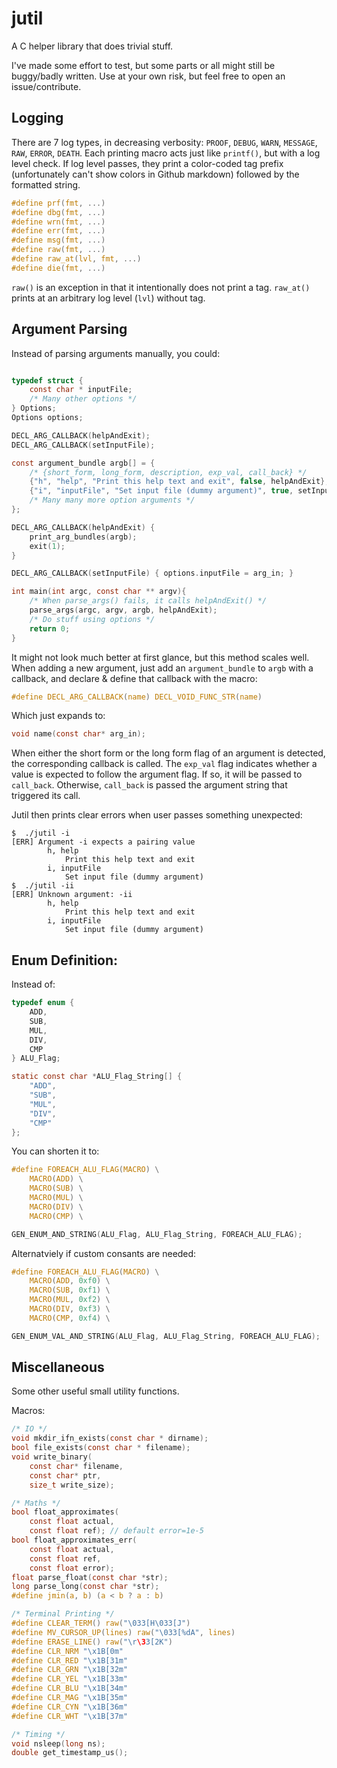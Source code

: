 # jutil
A C helper library that does trivial stuff.

I've made some effort to test, but some parts or all might still be buggy/badly written. Use at your own risk, but feel free to open an issue/contribute.

## Logging

There are 7 log types, in decreasing verbosity: `PROOF`, `DEBUG`, `WARN`, `MESSAGE`, `RAW`, `ERROR`, `DEATH`. Each printing macro acts just like `printf()`, but with a log level check. If log level passes, they print a color-coded tag prefix (unfortunately can't show colors in Github markdown) followed by the formatted string.

```c
#define prf(fmt, ...)
#define dbg(fmt, ...)
#define wrn(fmt, ...)
#define err(fmt, ...)
#define msg(fmt, ...)
#define raw(fmt, ...)
#define raw_at(lvl, fmt, ...)
#define die(fmt, ...)
```

`raw()` is an exception in that it intentionally does not print a tag. `raw_at()` prints at an arbitrary log level (`lvl`) without tag.

## Argument Parsing
Instead of parsing arguments manually, you could:
```c

typedef struct {
    const char * inputFile;
    /* Many other options */
} Options;
Options options;

DECL_ARG_CALLBACK(helpAndExit);
DECL_ARG_CALLBACK(setInputFile);

const argument_bundle argb[] = {
    /* {short_form, long_form, description, exp_val, call_back} */
    {"h", "help", "Print this help text and exit", false, helpAndExit},
    {"i", "inputFile", "Set input file (dummy argument)", true, setInputFile}
    /* Many many more option arguments */
};

DECL_ARG_CALLBACK(helpAndExit) {
    print_arg_bundles(argb);
    exit(1);
}

DECL_ARG_CALLBACK(setInputFile) { options.inputFile = arg_in; }

int main(int argc, const char ** argv){
	/* When parse_args() fails, it calls helpAndExit() */
    parse_args(argc, argv, argb, helpAndExit);
    /* Do stuff using options */
    return 0;
}
```

It might not look much better at first glance, but this method scales well. When adding a new argument, just add an `argument_bundle` to `argb` with a callback, and declare & define that callback with the macro:

```c
#define DECL_ARG_CALLBACK(name) DECL_VOID_FUNC_STR(name)
```

Which just expands to:

```c
void name(const char* arg_in);
```

When either the short form or the long form flag of an argument is detected, the corresponding callback is called. The `exp_val` flag indicates whether a value is expected to follow the argument flag. If so, it will be passed to `call_back`. Otherwise, `call_back` is passed the argument string that triggered its call.

Jutil then prints clear errors when user passes something unexpected:

```shell
$  ./jutil -i
[ERR] Argument -i expects a pairing value
        h, help
            Print this help text and exit
        i, inputFile
            Set input file (dummy argument)
$  ./jutil -ii
[ERR] Unknown argument: -ii
        h, help
            Print this help text and exit
        i, inputFile
            Set input file (dummy argument)
```


## Enum Definition:
Instead of:
```c
typedef enum {
    ADD,
    SUB,
    MUL,
    DIV,
    CMP
} ALU_Flag;

static const char *ALU_Flag_String[] {
    "ADD",
    "SUB",
    "MUL",
    "DIV",
    "CMP"
};
```

You can shorten it to:
```c
#define FOREACH_ALU_FLAG(MACRO) \
    MACRO(ADD) \
    MACRO(SUB) \
    MACRO(MUL) \
    MACRO(DIV) \
    MACRO(CMP) \

GEN_ENUM_AND_STRING(ALU_Flag, ALU_Flag_String, FOREACH_ALU_FLAG);
```

Alternatviely if custom consants are needed:

```c
#define FOREACH_ALU_FLAG(MACRO) \
    MACRO(ADD, 0xf0) \
    MACRO(SUB, 0xf1) \
    MACRO(MUL, 0xf2) \
    MACRO(DIV, 0xf3) \
    MACRO(CMP, 0xf4) \

GEN_ENUM_VAL_AND_STRING(ALU_Flag, ALU_Flag_String, FOREACH_ALU_FLAG);
```

## Miscellaneous

Some other useful small utility functions.

Macros:
```c
/* IO */
void mkdir_ifn_exists(const char * dirname);
bool file_exists(const char * filename);
void write_binary(
    const char* filename,
    const char* ptr,
    size_t write_size);

/* Maths */
bool float_approximates(
    const float actual,
    const float ref); // default error=1e-5
bool float_approximates_err(
    const float actual,
    const float ref,
    const float error);
float parse_float(const char *str);
long parse_long(const char *str);
#define jmin(a, b) (a < b ? a : b)

/* Terminal Printing */
#define CLEAR_TERM() raw("\033[H\033[J")
#define MV_CURSOR_UP(lines) raw("\033[%dA", lines)
#define ERASE_LINE() raw("\r\33[2K")
#define CLR_NRM "\x1B[0m"
#define CLR_RED "\x1B[31m"
#define CLR_GRN "\x1B[32m"
#define CLR_YEL "\x1B[33m"
#define CLR_BLU "\x1B[34m"
#define CLR_MAG "\x1B[35m"
#define CLR_CYN "\x1B[36m"
#define CLR_WHT "\x1B[37m"

/* Timing */
void nsleep(long ns);
double get_timestamp_us();
```